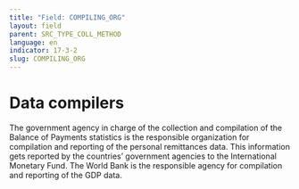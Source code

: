 ```yaml
---
title: "Field: COMPILING_ORG"
layout: field
parent: SRC_TYPE_COLL_METHOD
language: en
indicator: 17-3-2
slug: COMPILING_ORG
---
```

# Data compilers

The government agency in charge of the collection and compilation of the Balance of Payments statistics is the responsible organization for compilation and reporting of the personal remittances data. This information gets reported by the countries’ government agencies to the International Monetary Fund. The World Bank is the responsible agency for compilation and reporting of the GDP data.